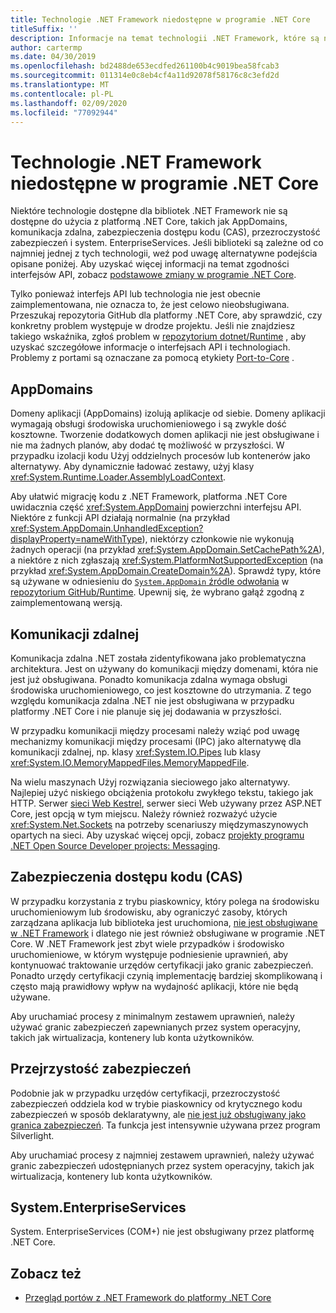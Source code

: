 ```yaml
---
title: Technologie .NET Framework niedostępne w programie .NET Core
titleSuffix: ''
description: Informacje na temat technologii .NET Framework, które są niedostępne w programie .NET Core
author: cartermp
ms.date: 04/30/2019
ms.openlocfilehash: bd2488de653ecdfed261100b4c9019bea58fcab3
ms.sourcegitcommit: 011314e0c8eb4cf4a11d92078f58176c8c3efd2d
ms.translationtype: MT
ms.contentlocale: pl-PL
ms.lasthandoff: 02/09/2020
ms.locfileid: "77092944"
---
```

# <a name="net-framework-technologies-unavailable-on-net-core"></a>Technologie .NET Framework niedostępne w programie .NET Core

Niektóre technologie dostępne dla bibliotek .NET Framework nie są dostępne do użycia z platformą .NET Core, takich jak AppDomains, komunikacja zdalna, zabezpieczenia dostępu kodu (CAS), przezroczystość zabezpieczeń i system. EnterpriseServices. Jeśli biblioteki są zależne od co najmniej jednej z tych technologii, weź pod uwagę alternatywne podejścia opisane poniżej. Aby uzyskać więcej informacji na temat zgodności interfejsów API, zobacz [podstawowe zmiany w programie .NET Core](../compatibility/breaking-changes.md).

Tylko ponieważ interfejs API lub technologia nie jest obecnie zaimplementowana, nie oznacza to, że jest celowo nieobsługiwana. Przeszukaj repozytoria GitHub dla platformy .NET Core, aby sprawdzić, czy konkretny problem występuje w drodze projektu. Jeśli nie znajdziesz takiego wskaźnika, zgłoś problem w [repozytorium dotnet/Runtime](https://github.com/dotnet/runtime/issues) , aby uzyskać szczegółowe informacje o interfejsach API i technologiach. Problemy z portami są oznaczane za pomocą etykiety [Port-to-Core](https://github.com/dotnet/runtime/labels/port-to-core) .

## <a name="appdomains"></a>AppDomains

Domeny aplikacji (AppDomains) izolują aplikacje od siebie. Domeny aplikacji wymagają obsługi środowiska uruchomieniowego i są zwykle dość kosztowne. Tworzenie dodatkowych domen aplikacji nie jest obsługiwane i nie ma żadnych planów, aby dodać tę możliwość w przyszłości. W przypadku izolacji kodu Użyj oddzielnych procesów lub kontenerów jako alternatywy. Aby dynamicznie ładować zestawy, użyj klasy <xref:System.Runtime.Loader.AssemblyLoadContext>.

Aby ułatwić migrację kodu z .NET Framework, platforma .NET Core uwidacznia część <xref:System.AppDomain>j powierzchni interfejsu API. Niektóre z funkcji API działają normalnie (na przykład <xref:System.AppDomain.UnhandledException?displayProperty=nameWithType>), niektórzy członkowie nie wykonują żadnych operacji (na przykład <xref:System.AppDomain.SetCachePath%2A>), a niektóre z nich zgłaszają <xref:System.PlatformNotSupportedException> (na przykład <xref:System.AppDomain.CreateDomain%2A>). Sprawdź typy, które są używane w odniesieniu do [`System.AppDomain` źródle odwołania](https://github.com/dotnet/runtime/blob/master/src/libraries/System.Private.CoreLib/src/System/AppDomain.cs) w [repozytorium GitHub/Runtime](https://github.com/dotnet/runtime). Upewnij się, że wybrano gałąź zgodną z zaimplementowaną wersją.

## <a name="remoting"></a>Komunikacji zdalnej

Komunikacja zdalna .NET została zidentyfikowana jako problematyczna architektura. Jest on używany do komunikacji między domenami, która nie jest już obsługiwana. Ponadto komunikacja zdalna wymaga obsługi środowiska uruchomieniowego, co jest kosztowne do utrzymania. Z tego względu komunikacja zdalna .NET nie jest obsługiwana w przypadku platformy .NET Core i nie planuje się jej dodawania w przyszłości.

W przypadku komunikacji między procesami należy wziąć pod uwagę mechanizmy komunikacji między procesami (IPC) jako alternatywę dla komunikacji zdalnej, np. klasy <xref:System.IO.Pipes> lub klasy <xref:System.IO.MemoryMappedFiles.MemoryMappedFile>.

Na wielu maszynach Użyj rozwiązania sieciowego jako alternatywy. Najlepiej użyć niskiego obciążenia protokołu zwykłego tekstu, takiego jak HTTP. Serwer [sieci Web Kestrel](https://docs.microsoft.com/aspnet/core/fundamentals/servers/kestrel), serwer sieci Web używany przez ASP.NET Core, jest opcją w tym miejscu. Należy również rozważyć użycie <xref:System.Net.Sockets> na potrzeby scenariuszy międzymaszynowych opartych na sieci. Aby uzyskać więcej opcji, zobacz [projekty programu .NET Open Source Developer projects: Messaging](https://github.com/Microsoft/dotnet/blob/master/dotnet-developer-projects.md#messaging).

## <a name="code-access-security-cas"></a>Zabezpieczenia dostępu kodu (CAS)

W przypadku korzystania z trybu piaskownicy, który polega na środowisku uruchomieniowym lub środowisku, aby ograniczyć zasoby, których zarządzana aplikacja lub biblioteka jest uruchomiona, [nie jest obsługiwane w .NET Framework](../../framework/misc/code-access-security.md) i dlatego nie jest również obsługiwane w programie .NET Core. W .NET Framework jest zbyt wiele przypadków i środowisko uruchomieniowe, w którym występuje podniesienie uprawnień, aby kontynuować traktowanie urzędów certyfikacji jako granic zabezpieczeń. Ponadto urzędy certyfikacji czynią implementację bardziej skomplikowaną i często mają prawidłowy wpływ na wydajność aplikacji, które nie będą używane.

Aby uruchamiać procesy z minimalnym zestawem uprawnień, należy używać granic zabezpieczeń zapewnianych przez system operacyjny, takich jak wirtualizacja, kontenery lub konta użytkowników.

## <a name="security-transparency"></a>Przejrzystość zabezpieczeń

Podobnie jak w przypadku urzędów certyfikacji, przezroczystość zabezpieczeń oddziela kod w trybie piaskownicy od krytycznego kodu zabezpieczeń w sposób deklaratywny, ale [nie jest już obsługiwany jako granica zabezpieczeń](../../framework/misc/security-transparent-code.md). Ta funkcja jest intensywnie używana przez program Silverlight.

Aby uruchamiać procesy z najmniej zestawem uprawnień, należy używać granic zabezpieczeń udostępnianych przez system operacyjny, takich jak wirtualizacja, kontenery lub konta użytkowników.

## <a name="systementerpriseservices"></a>System.EnterpriseServices

System. EnterpriseServices (COM+) nie jest obsługiwany przez platformę .NET Core.

## <a name="see-also"></a>Zobacz też

- [Przegląd portów z .NET Framework do platformy .NET Core](../porting/index.md)
